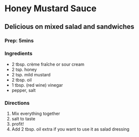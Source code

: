 # Honey Mustard Sauce
## Delicious on mixed salad and sandwiches

### Prep: 5mins

### Ingredients

- 2 tbsp. crème fraîche or sour cream
- 2 tsp. honey
- 2 tsp. mild mustard
- 2 tbsp. oil
- 1 tbsp. (red wine) vinegar
- pepper, salt

### Directions

1. Mix everything together
2. salt to taste
3. profit!
4. Add 2 tbsp. oil extra if you want to use it as salad dressing